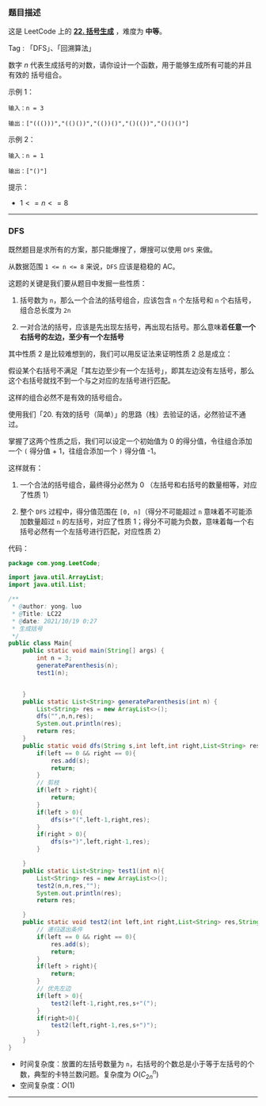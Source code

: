 ### 题目描述

这是 LeetCode 上的 **[22. 括号生成](https://leetcode-cn.com/problems/generate-parentheses/solution/shua-chuan-lc-dfs-jie-fa-by-ac_oier-nknl/)** ，难度为 **中等**。

Tag : 「DFS」、「回溯算法」

数字 $n$ 代表生成括号的对数，请你设计一个函数，用于能够生成所有可能的并且 有效的 括号组合。

示例 1：

```
输入：n = 3

输出：["((()))","(()())","(())()","()(())","()()()"]
```

示例 2：

```
输入：n = 1

输出：["()"]
```

提示：

* $1 <= n <= 8$

---

### DFS

既然题目是求所有的方案，那只能爆搜了，爆搜可以使用 `DFS` 来做。

从数据范围 `1 <= n <= 8` 来说，`DFS` 应该是稳稳的 AC。

这题的关键是我们要从题目中发掘一些性质：

1. 括号数为 `n`，那么一个合法的括号组合，应该包含 `n` 个左括号和 `n` 个右括号，组合总长度为 `2n`

2. 一对合法的括号，应该是先出现左括号，再出现右括号。那么意味着**任意一个右括号的左边，至少有一个左括号**

其中性质 2 是比较难想到的，我们可以用反证法来证明性质 2 总是成立：

假设某个右括号不满足「其左边至少有一个左括号」，即其左边没有左括号，那么这个右括号就找不到一个与之对应的左括号进行匹配。

这样的组合必然不是有效的括号组合。

使用我们「20. 有效的括号（简单）」的思路（栈）去验证的话，必然验证不通过。

掌握了这两个性质之后，我们可以设定一个初始值为 0 的得分值，令往组合添加一个 `(` 得分值 + 1，往组合添加一个 `)` 得分值 -1。

这样就有：

1. 一个合法的括号组合，最终得分必然为 0 （左括号和右括号的数量相等，对应了性质 1）

2. 整个 `DFS` 过程中，得分值范围在 `[0, n]`（得分不可能超过 `n` 意味着不可能添加数量超过 `n` 的左括号，对应了性质 1；得分不可能为负数，意味着每一个右括号必然有一个左括号进行匹配，对应性质 2）

代码：

```Java
package com.yong.LeetCode;

import java.util.ArrayList;
import java.util.List;

/**
 * @author: yong。luo
 * @Title: LC22
 * @date: 2021/10/19 0:27
 * 生成括号
 */
public class Main{
    public static void main(String[] args) {
        int n = 3;
        generateParenthesis(n);
        test1(n);


    }
    public static List<String> generateParenthesis(int n) {
        List<String> res = new ArrayList<>();
        dfs("",n,n,res);
        System.out.println(res);
        return res;
    }
    public static void dfs(String s,int left,int right,List<String> res){
        if(left == 0 && right == 0){
            res.add(s);
            return;
        }
        // 剪枝
        if(left > right){
            return;
        }
        if(left > 0){
            dfs(s+"(",left-1,right,res);
        }
        if(right > 0){
            dfs(s+")",left,right-1,res);
        }

    }
    public static List<String> test1(int n){
        List<String> res = new ArrayList<>();
        test2(n,n,res,"");
        System.out.println(res);
        return res;

    }
    public static void test2(int left,int right,List<String> res,String s){
        // 递归退出条件
        if(left == 0 && right == 0){
            res.add(s);
            return;
        }
        if(left > right){
            return;
        }
        // 优先左边
        if(left > 0){
            test2(left-1,right,res,s+"(");
        }
        if(right>0){
            test2(left,right-1,res,s+")");
        }
    }
}


```

* 时间复杂度：放置的左括号数量为 `n`，右括号的个数总是小于等于左括号的个数，典型的卡特兰数问题。复杂度为 $O(C_{2n}^n)$ 
* 空间复杂度：$O(1)$

---


